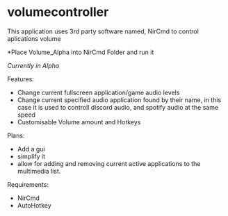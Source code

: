 # volumecontroller

This application uses 3rd party software named, NirCmd to control aplications volume

*Place Volume_Alpha into NirCmd Folder and run it

*Currently in Alpha*

Features: 
- Change current fullscreen application/game audio levels
- Change current specified audio application found by their name, in this case it is used to controll discord audio, and spotify audio at the same speed
- Customisable Volume amount and Hotkeys

Plans:
- Add a gui
- simplify it
- allow for adding and removing current active applications to the multimedia list.
 
Requirements:
- NirCmd
- AutoHotkey

